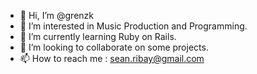 - 👋 Hi, I’m @grenzk
- 👀 I’m interested in Music Production and Programming.
- 🌱 I’m currently learning Ruby on Rails.
- 💞️ I’m looking to collaborate on some projects.
- 📫 How to reach me : sean.ribay@gmail.com

<!---
grenzk/grenzk is a ✨ special ✨ repository because its `README.md` (this file) appears on your GitHub profile.
You can click the Preview link to take a look at your changes.
--->
